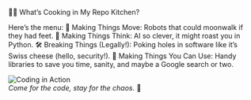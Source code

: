 👨‍💻 What’s Cooking in My Repo Kitchen?

Here’s the menu:
🍳 Making Things Move: Robots that could moonwalk if they had feet.
🧠 Making Things Think: AI so clever, it might roast you in Python.
🛠️ Breaking Things (Legally!): Poking holes in software like it’s Swiss cheese (hello, security!).
🔧 Making Things You Can Use: Handy libraries to save you time, sanity, and maybe a Google search or two.


![Coding in Action](https://media.giphy.com/media/13HgwGsXF0aiGY/giphy.gif)  
*Come for the code, stay for the chaos.* 🚀  




